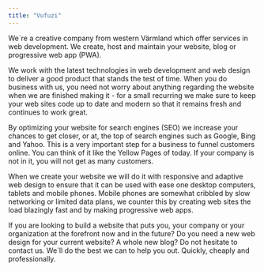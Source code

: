 ```yaml
---
title: "Vufuzi"
---
```



We´re a creative company from western Värmland which offer services in web development. We create, host and maintain your website, blog or progressive web app (PWA).

We work with the latest technologies in web development and web design to deliver a good product that stands the test of time. When you do business with us, you need not worry about anything regarding the website when we are finished making it - for a small recurring we make sure to keep your web sites code up to date and modern so that it remains fresh and continues to work great.

By optimizing your website for search engines (SEO) we increase your chances to get closer, or at, the top of search engines such as Google, Bing and Yahoo. This is a very important step for a business to funnel customers online. You can think of it like the Yellow Pages of today. If your company is not in it, you will not get as many customers.

When we create your website we will do it with responsive and adaptive web design to ensure that it can be used with ease one desktop computers, tablets and mobile phones. Mobile phones are somewhat cribbled by slow networking or limited data plans, we counter this by creating web sites the load blazingly fast and by making progressive web apps.

If you are looking to build a website that puts you, your company or your organization at the forefront now and in the future? Do you need a new web design for your current website? A whole new blog? Do not hesitate to contact us. We´ll do the best we can to help you out. Quickly, cheaply and professionally.
